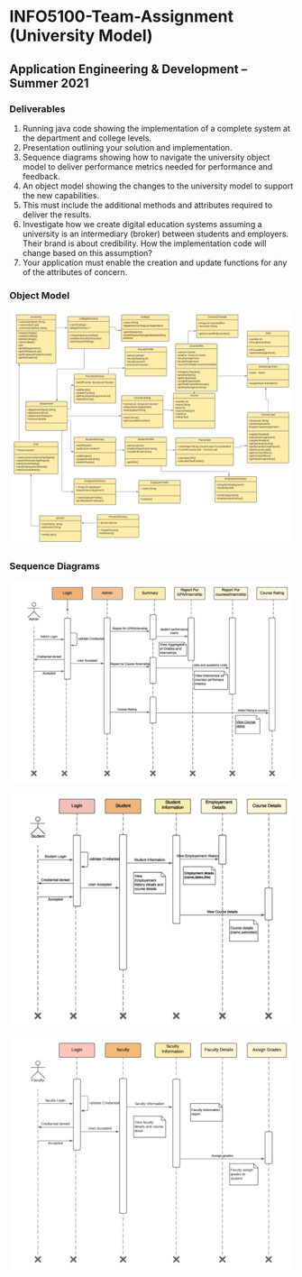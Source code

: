 # INFO5100-Team-Assignment (University Model)

## Application Engineering & Development – Summer 2021

### Deliverables

1.	Running java code showing the implementation of a complete system at the department and college levels. 
2.	Presentation outlining your solution and implementation. 
3.	Sequence diagrams showing how to navigate the university object model to deliver performance metrics needed for performance and feedback. 
4.	An object model showing the changes to the university model to support the new capabilities. 
5.	This must include the additional methods and attributes required to deliver the results. 
6.	Investigate how we create digital education systems assuming a university is an intermediary (broker) between students and employers. Their brand is about credibility. How the implementation code will change based on this assumption? 
7.	Your application must enable the creation and update functions for any of the attributes of concern. 

### Object Model
![Object_Model](University_Model_ClassD.png)

### Sequence Diagrams

![Admin](University_Sequence_Diagram_Admin.png)

![Student](University_Sequence_Diagram_Student.png)

![Faculty](University_Sequence_Diagram_Faculty.png)